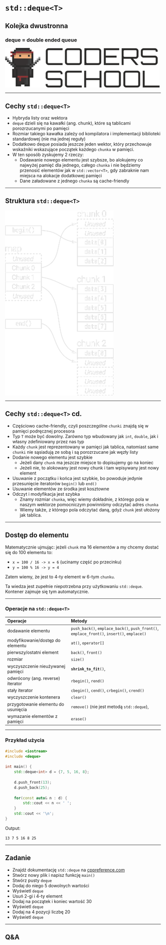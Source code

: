 <!-- .slide: data-background="#111111" -->

# `std::deque<T>`

## Kolejka dwustronna

### deque = double ended queue

<a href="https://coders.school">
    <img width="500" src="../img/coders_school_logo.png" alt="Coders School" class="plain">
</a>

___

## Cechy `std::deque<T>`

* <!-- .element: class="fragment fade-in" --> Hybryda listy oraz wektora
* <!-- .element: class="fragment fade-in" --> <code>deque</code> dzieli się na kawałki (ang. chunk), które są tablicami porozrzucanymi po pamięci
* <!-- .element: class="fragment fade-in" --> Rozmiar takiego kawałka zależy od kompilatora i implementacji biblioteki standardowej (nie ma jednej reguły)
* <!-- .element: class="fragment fade-in" --> Dodatkowo deque posiada jeszcze jeden wektor, który przechowuje wskaźniki wskazujące początek każdego <code>chunka</code> w pamięci.
* <!-- .element: class="fragment fade-in" --> W ten sposób zyskujemy 2 rzeczy:
  * Dodawanie nowego elementu jest szybsze, bo alokujemy co najwyżej pamięć dla jednego, całego `chunka` i nie będziemy przenosić elementów jak w `std::vector<T>`, gdy zabraknie nam miejsca na alokacje dodatkowej pamięci
  * Dane załadowane z jednego `chunka` są cache-friendly

___

## Struktura `std::deque<T>`

<img height="600" src="../img/deque-white.png" alt="deque" class="plain">

___

## Cechy `std::deque<T>` cd.

* <!-- .element: class="fragment fade-in" --> Częściowo cache-friendly, czyli poszczególne <code>chunki</code> znajdą się w pamięci podręcznej procesora
* <!-- .element: class="fragment fade-in" --> Typ <code>T</code> może być dowolny. Zarówno typ wbudowany jak <code>int</code>, <code>double</code>, jak i własny zdefiniowany przez nas typ
* <!-- .element: class="fragment fade-in" --> Każdy <code>chunk</code> jest reprezentowany w pamięci jak tablica, natomiast same <code>chunki</code> nie sąsiadują ze sobą i są porozrzucane jak węzły listy
* <!-- .element: class="fragment fade-in" --> Dodanie nowego elementu jest szybkie
  * Jeżeli dany `chunk` ma jeszcze miejsce to dopisujemy go na koniec
  * Jeżeli nie, to alokowany jest nowy chunk i tam wpisywany jest nowy element
* <!-- .element: class="fragment fade-in" --> Usuwanie z początku i końca jest szybkie, bo powoduje jedynie przesunięcie iteratorów <code>begin()</code> lub <code>end()</code>
* <!-- .element: class="fragment fade-in" --> Usuwanie elementów ze środka jest kosztowne
* <!-- .element: class="fragment fade-in" --> Odczyt i modyfikacja jest szybka
  * Znamy rozmiar `chunka`, więc wiemy dokładnie, z którego pola w naszym wektorze pomocniczym powinniśmy odczytać adres `chunka`
  * Wiemy także, z którego pola odczytać daną, gdyż `chunk` jest ułożony jak tablica.

___

## Dostęp do elementu

Matematycznie ujmując: jeżeli `chunk` ma 16 elementów a my chcemy dostać się do 100 elementu to:

* `x = 100 / 16 -> x = 6` (ucinamy część po przecinku)
* `y = 100 % 16 -> y = 4`

Zatem wiemy, że jest to 4-ty element w 6-tym `chunku`.
<!-- .element: class="fragment fade-in" -->

Ta wiedza jest zupełnie niepotrzebna przy użytkowaniu `std::deque`. Kontener zajmuje się tym automatycznie.
<!-- .element: class="fragment fade-in" -->

___
<!-- .slide: style="font-size: 0.55em" -->

### Operacje na `std::deque<T>`

| Operacje                            | Metody                                                                                                                                                                                                                                                                      |
| :---------------------------------- | :-------------------------------------------------------------------------------------------------------------------------------------------------------------------------------------------------------------------------------------------------------------------------- |
| dodawanie elementu                  | <!-- .element: class="fragment fade-in" --> <code>push_back()</code>, <code>emplace_back()</code>, <code class="fragment highlight-green">push_front()</code>, <code class="fragment highlight-green">emplace_front()</code>, <code>insert()</code>, <code>emplace()</code> |
| modyfikowanie/dostęp do elementu    | <!-- .element: class="fragment fade-in" --> <code class="fragment highlight-green">at()</code>, <code class="fragment highlight-green">operator[]</code>                                                                                                                    |
| pierwszy/ostatni element            | <!-- .element: class="fragment fade-in" --> <code>back()</code>, <code>front()</code>                                                                                                                                                                                       |
| rozmiar                             | <!-- .element: class="fragment fade-in" --> <code>size()</code>                                                                                                                                                                                                             |
| wyczyszczenie nieużywanej pamięci   | <!-- .element: class="fragment fade-in" --> <code class="fragment highlight-green">**shrink_to_fit**()</code>,                                                                                                                                                                  |
| odwrócony (ang. reverse) iterator   | <!-- .element: class="fragment fade-in" --> <code>rbegin()</code>, <code>rend()</code>                                                                                                                                                                                      |
| stały iterator                      | <!-- .element: class="fragment fade-in" --> <code>cbegin()</code>, <code>cend()</code>, <code>crbegin()</code>, <code>crend()</code>                                                                                                                                        |
| wyczyszczenie kontenera             | <!-- .element: class="fragment fade-in" --> <code>clear()</code>                                                                                                                                                                                                            |
| przygotowanie elementu do usunięcia | <!-- .element: class="fragment fade-in" --> <code>remove()</code> (nie jest metodą <code>std::deque</code>),                                                                                                                                                                |
| wymazanie elementów z pamięci       | <!-- .element: class="fragment fade-in" --> <code>erase()</code>                                                                                                                                                                                                            |

___

### Przykład użycia

```cpp []
#include <iostream>
#include <deque>

int main() {
    std::deque<int> d = {7, 5, 16, 8};

    d.push_front(13);
    d.push_back(25);

    for(const auto& n : d) {
        std::cout << n << ' ';
    }
    std::cout << '\n';
}
```

Output:

`13 7 5 16 8 25`

___

## Zadanie

* Znajdź dokumentację `std::deque` na [cppreference.com](https://en.cppreference.com)
* Stwórz nowy plik i napisz funkcję `main()`
* Stwórz pusty `deque`
* Dodaj do niego 5 dowolnych wartości
* Wyświetl `deque`
* Usuń 2-gi i 4-ty element
* Dodaj na początek i koniec wartość 30
* Wyświetl `deque`
* Dodaj na 4 pozycji liczbę 20
* Wyświetl `deque`

___

## Q&A
